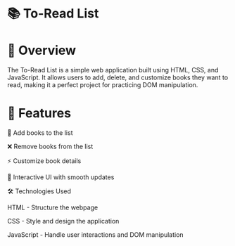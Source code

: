 # 📚 To-Read List

# 📌 Overview

The To-Read List is a simple web application built using HTML, CSS, and JavaScript. It allows users to add, delete, and customize books they want to read, making it a perfect project for practicing DOM manipulation.

# 🎯 Features

📝 Add books to the list

❌ Remove books from the list

⚡ Customize book details

🔄 Interactive UI with smooth updates

🛠️ Technologies Used

HTML - Structure the webpage

CSS - Style and design the application

JavaScript - Handle user interactions and DOM manipulation 
